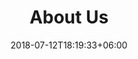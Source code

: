 ---
title: "About Us"
date: 2018-07-12T18:19:33+06:00
heading : "By grace through faith"
description : "About section here"
---